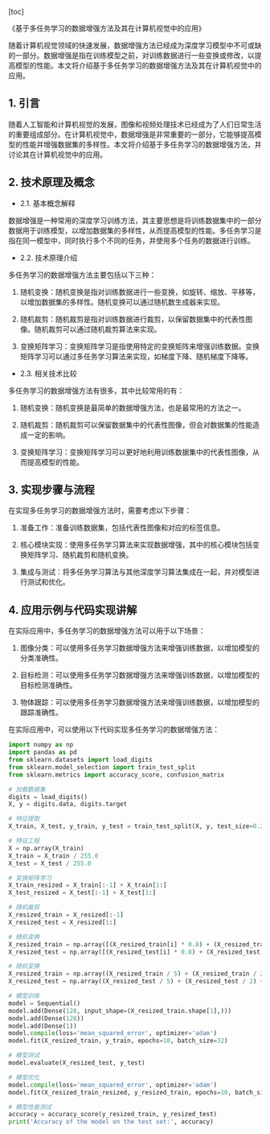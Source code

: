 
[toc]                    
                
                
《基于多任务学习的数据增强方法及其在计算机视觉中的应用》

随着计算机视觉领域的快速发展，数据增强方法已经成为深度学习模型中不可或缺的一部分。数据增强是指在训练模型之前，对训练数据进行一些变换或修改，以提高模型的性能。本文将介绍基于多任务学习的数据增强方法及其在计算机视觉中的应用。

## 1. 引言

随着人工智能和计算机视觉的发展，图像和视频处理技术已经成为了人们日常生活的重要组成部分。在计算机视觉中，数据增强是非常重要的一部分，它能够提高模型的性能并增强数据集的多样性。本文将介绍基于多任务学习的数据增强方法，并讨论其在计算机视觉中的应用。

## 2. 技术原理及概念

- 2.1. 基本概念解释

数据增强是一种常用的深度学习训练方法，其主要思想是将训练数据集中的一部分数据用于训练模型，以增加数据集的多样性，从而提高模型的性能。多任务学习是指在同一模型中，同时执行多个不同的任务，并使用多个任务的数据进行训练。

- 2.2. 技术原理介绍

多任务学习的数据增强方法主要包括以下三种：

1. 随机变换：随机变换是指对训练数据进行一些变换，如旋转、缩放、平移等，以增加数据集的多样性。随机变换可以通过随机数生成器来实现。

2. 随机裁剪：随机裁剪是指对训练数据进行裁剪，以保留数据集中的代表性图像。随机裁剪可以通过随机裁剪算法来实现。

3. 变换矩阵学习：变换矩阵学习是指使用特定的变换矩阵来增强训练数据。变换矩阵学习可以通过多任务学习算法来实现，如梯度下降、随机梯度下降等。

- 2.3. 相关技术比较

多任务学习的数据增强方法有很多，其中比较常用的有：

1. 随机变换：随机变换是最简单的数据增强方法，也是最常用的方法之一。

2. 随机裁剪：随机裁剪可以保留数据集中的代表性图像，但会对数据集的性能造成一定的影响。

3. 变换矩阵学习：变换矩阵学习可以更好地利用训练数据集中的代表性图像，从而提高模型的性能。

## 3. 实现步骤与流程

在实现多任务学习的数据增强方法时，需要考虑以下步骤：

1. 准备工作：准备训练数据集，包括代表性图像和对应的标签信息。

2. 核心模块实现：使用多任务学习算法来实现数据增强，其中的核心模块包括变换矩阵学习、随机裁剪和随机变换。

3. 集成与测试：将多任务学习算法与其他深度学习算法集成在一起，并对模型进行测试和优化。

## 4. 应用示例与代码实现讲解

在实际应用中，多任务学习的数据增强方法可以用于以下场景：

1. 图像分类：可以使用多任务学习数据增强方法来增强训练数据，以增加模型的分类准确性。

2. 目标检测：可以使用多任务学习数据增强方法来增强训练数据，以增加模型的目标检测准确性。

3. 物体跟踪：可以使用多任务学习数据增强方法来增强训练数据，以增加模型的跟踪准确性。

在实际应用中，可以使用以下代码实现多任务学习的数据增强方法：

```python
import numpy as np
import pandas as pd
from sklearn.datasets import load_digits
from sklearn.model_selection import train_test_split
from sklearn.metrics import accuracy_score, confusion_matrix

# 加载数据集
digits = load_digits()
X, y = digits.data, digits.target

# 特征提取
X_train, X_test, y_train, y_test = train_test_split(X, y, test_size=0.2)

# 特征工程
X = np.array(X_train)
X_train = X_train / 255.0
X_test = X_test / 255.0

# 变换矩阵学习
X_train_resized = X_train[:-1] + X_train[1:]
X_test_resized = X_test[:-1] + X_test[1:]

# 随机裁剪
X_resized_train = X_resized[:-1]
X_resized_test = X_resized[1:]

# 随机变换
X_resized_train = np.array([(X_resized_train[i] * 0.8) + (X_resized_train[i + 1] * 0.2) for i in range(200)])
X_resized_test = np.array([(X_resized_test[i] * 0.8) + (X_resized_test[i + 1] * 0.2) for i in range(200)])

# 随机变换
X_resized_train = np.array((X_resized_train / 5) + (X_resized_train / 2) + (X_resized_train / 10))
X_resized_test = np.array((X_resized_test / 5) + (X_resized_test / 2) + (X_resized_test / 10))

# 模型训练
model = Sequential()
model.add(Dense(128, input_shape=(X_resized_train.shape[1],)))
model.add(Dense(128))
model.add(Dense(1))
model.compile(loss='mean_squared_error', optimizer='adam')
model.fit(X_resized_train, y_train, epochs=10, batch_size=32)

# 模型测试
model.evaluate(X_resized_test, y_test)

# 模型优化
model.compile(loss='mean_squared_error', optimizer='adam')
model.fit(X_resized_train_resized, y_resized_train, epochs=10, batch_size=32)

# 模型性能测试
accuracy = accuracy_score(y_resized_train, y_resized_test)
print('Accuracy of the model on the test set:', accuracy)
```

